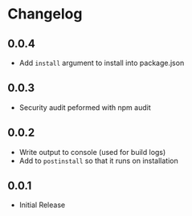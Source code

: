 # Changelog

## 0.0.4
- Add `install` argument to install into package.json

## 0.0.3
- Security audit peformed with npm audit

## 0.0.2
- Write output to console (used for build logs)
- Add to `postinstall` so that it runs on installation

## 0.0.1
- Initial Release